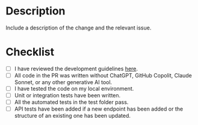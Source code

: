 # Description

Include a description of the change and the relevant issue. 

# Checklist

- [ ] I have reviewed the development guidelines [here](https://github.com/Create-Third-Places/backend).
- [ ] All code in the PR was written without ChatGPT, GitHub Copolit, Claude Sonnet, or any other generative AI tool.
- [ ] I have tested the code on my local environment.
- [ ] Unit or integration tests have been written.
- [ ] All the automated tests in the test folder pass.
- [ ] API tests have been added if a new endpoint has been added or the structure of an existing one has been updated.
